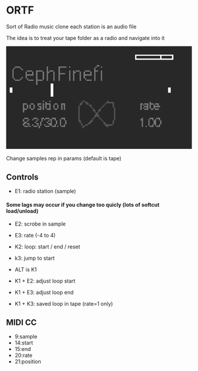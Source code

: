 # ORTF
Sort of Radio music clone
each station is an audio file

The idea is to treat your tape folder as a radio and navigate into it

![GitHub Logo](/ortf.png)

Change samples rep in params
(default is tape)

## Controls
* E1: radio station (sample)

#### Some lags may occur if you change too quicly (lots of softcut load/unload)

* E2: scrobe in sample
* E3: rate (-4 to 4)

* K2: loop: start / end / reset
* k3: jump to start

* ALT is K1
* K1 + E2: adjust loop start
* K1 + E3: adjust loop end
* K1 + K3: saved  loop in tape (rate=1 only)
 
## MIDI CC
* 9:sample
* 14:start
* 15:end
* 20:rate
* 21:position
